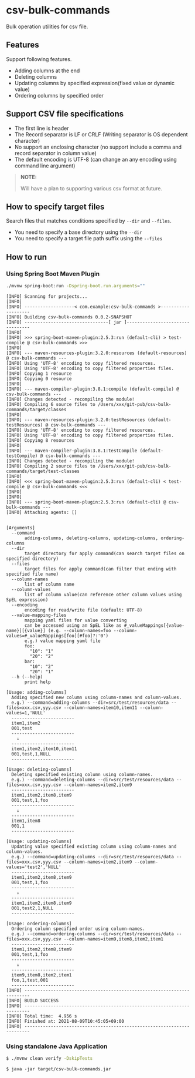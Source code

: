 # csv-bulk-commands

Bulk operation utilities for csv file.

## Features

Support following features.

* Adding columns at the end
* Deleting columns
* Updating columns by specified expression(fixed value or dynamic value)
* Ordering columns by specified order

## Support CSV file specifications

* The first line is header
* The Record separator is LF or CRLF (Writing separator is OS dependent character)
* No support an enclosing character (no support include a comma and record separator in column value)
* The default encoding is UTF-8 (can change an any encoding using command line argument)

> **NOTE:**
> 
> Will have a plan to supporting various csv format at future.

## How to specify target files

Search files that matches conditions specified by `--dir` and `--files`.

* You need to specify a base directory using the `--dir`
* You need to specify a target file path suffix using the `--files`

## How to run

### Using Spring Boot Maven Plugin

```bash
./mvnw spring-boot:run -Dspring-boot.run.arguments=""
```

```
[INFO] Scanning for projects...
[INFO] 
[INFO] -------------------< com.example:csv-bulk-commands >--------------------
[INFO] Building csv-bulk-commands 0.0.2-SNAPSHOT
[INFO] --------------------------------[ jar ]---------------------------------
[INFO] 
[INFO] >>> spring-boot-maven-plugin:2.5.3:run (default-cli) > test-compile @ csv-bulk-commands >>>
[INFO] 
[INFO] --- maven-resources-plugin:3.2.0:resources (default-resources) @ csv-bulk-commands ---
[INFO] Using 'UTF-8' encoding to copy filtered resources.
[INFO] Using 'UTF-8' encoding to copy filtered properties files.
[INFO] Copying 1 resource
[INFO] Copying 0 resource
[INFO] 
[INFO] --- maven-compiler-plugin:3.8.1:compile (default-compile) @ csv-bulk-commands ---
[INFO] Changes detected - recompiling the module!
[INFO] Compiling 6 source files to /Users/xxx/git-pub/csv-bulk-commands/target/classes
[INFO] 
[INFO] --- maven-resources-plugin:3.2.0:testResources (default-testResources) @ csv-bulk-commands ---
[INFO] Using 'UTF-8' encoding to copy filtered resources.
[INFO] Using 'UTF-8' encoding to copy filtered properties files.
[INFO] Copying 8 resources
[INFO] 
[INFO] --- maven-compiler-plugin:3.8.1:testCompile (default-testCompile) @ csv-bulk-commands ---
[INFO] Changes detected - recompiling the module!
[INFO] Compiling 2 source files to /Users/xxx/git-pub/csv-bulk-commands/target/test-classes
[INFO] 
[INFO] <<< spring-boot-maven-plugin:2.5.3:run (default-cli) < test-compile @ csv-bulk-commands <<<
[INFO] 
[INFO] 
[INFO] --- spring-boot-maven-plugin:2.5.3:run (default-cli) @ csv-bulk-commands ---
[INFO] Attaching agents: []


[Arguments]
  --command
       adding-columns, deleting-columns, updating-columns, ordering-columns
  --dir
       target directory for apply command(can search target files on specified directory)
  --files
       target files for apply command(can filter that ending with specified file name)
  --column-names
       list of column name
  --column-values
       list of column value(can reference other column values using SpEL expression)
  --encoding
       encoding for read/write file (default: UTF-8)
  --value-mapping-files
       mapping yaml files for value converting
       can be accessed using an SpEL like as #_valueMappings[{value-name}][{value}] (e.g. --column-names=foo --column-values=#_valueMappings[foo][#foo]?:'0')
       e.g.) value mapping yaml file
       foo:
         "10": "1"
         "20": "2"
       bar:
         "10": "2"
         "20": "1"
  --h (--help)
       print help

[Usage: adding-columns]
  Adding specified new column using column-names and column-values.
  e.g.) --command=adding-columns --dir=src/test/resources/data --files=xxx.csv,yyy.csv --column-names=item10,item11 --column-values=1,'NULL'
  ------------------------
  item1,item2
  001,test
  ------------------------
    ↓
  ------------------------
  item1,item2,item10,item11
  001,test,1,NULL
  ------------------------

[Usage: deleting-columns]
  Deleting specified existing column using column-names.
  e.g.) --command=deleting-columns --dir=src/test/resources/data --files=xxx.csv,yyy.csv --column-names=item2,item9
  ------------------------
  item1,item2,item8,item9
  001,test,1,foo
  ------------------------
    ↓
  ------------------------
  item1,item8
  001,1
  ------------------------

[Usage: updating-columns]
  Updating value specified existing column using column-names and column-values.
  e.g.) --command=updating-columns --dir=src/test/resources/data --files=xxx.csv,yyy.csv --column-names=item2,item9 --column-values='test2','NULL'
  ------------------------
  item1,item2,item8,item9
  001,test,1,foo
  ------------------------
    ↓
  ------------------------
  item1,item2,item8,item9
  001,test2,1,NULL
  ------------------------

[Usage: ordering-columns]
  Ordering column specified order using column-names.
  e.g.) --command=ordering-columns --dir=src/test/resources/data --files=xxx.csv,yyy.csv --column-names=item9,item8,item2,item1
  ------------------------
  item1,item2,item8,item9
  001,test,1,foo
  ------------------------
    ↓
  ------------------------
  item9,item8,item2,item1
  foo,1,test,001
  ------------------------
[INFO] ------------------------------------------------------------------------
[INFO] BUILD SUCCESS
[INFO] ------------------------------------------------------------------------
[INFO] Total time:  4.956 s
[INFO] Finished at: 2021-08-09T10:45:05+09:00
[INFO] ------------------------------------------------------------------------
```

### Using standalone Java Application

```bash
$ ./mvnw clean verify -DskipTests
```

```
$ java -jar target/csv-bulk-commands.jar
```
